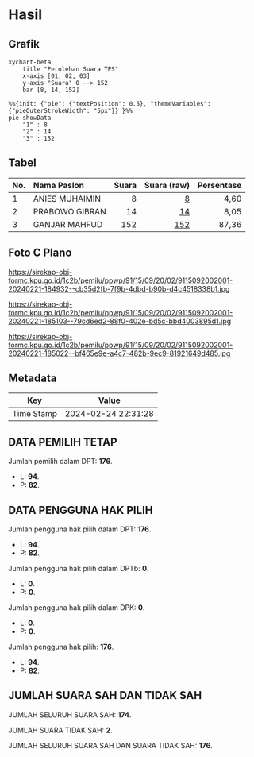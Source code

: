 # Hasil

## Grafik

```mermaid
xychart-beta
    title "Perolehan Suara TPS"
    x-axis [01, 02, 03]
    y-axis "Suara" 0 --> 152
    bar [8, 14, 152]
```

```mermaid
%%{init: {"pie": {"textPosition": 0.5}, "themeVariables": {"pieOuterStrokeWidth": "5px"}} }%%
pie showData
    "1" : 8
    "2" : 14
    "3" : 152
```

## Tabel

| No. | Nama Paslon    | Suara | Suara (raw) | Persentase |
|:--- |:-------------- | -----:| -----------:| ----------:|
| 1   | ANIES MUHAIMIN | 8     | [8][p-1]    | 4,60       |
| 2   | PRABOWO GIBRAN | 14    | [14][p-2]   | 8,05       |
| 3   | GANJAR MAHFUD  | 152   | [152][p-3]  | 87,36      |


[p-1]: https://github.com/gigit-pemilu/pemilu-2024-91-papua/blob/main/pilpres/hitung-suara/sub/91-papua/sub/15-waropen/sub/09-inggerus/sub/2002-somiangga/sub/001-tps/sub/paslon-1.txt
[p-2]: https://github.com/gigit-pemilu/pemilu-2024-91-papua/blob/main/pilpres/hitung-suara/sub/91-papua/sub/15-waropen/sub/09-inggerus/sub/2002-somiangga/sub/001-tps/sub/paslon-2.txt
[p-3]: https://github.com/gigit-pemilu/pemilu-2024-91-papua/blob/main/pilpres/hitung-suara/sub/91-papua/sub/15-waropen/sub/09-inggerus/sub/2002-somiangga/sub/001-tps/sub/paslon-3.txt

## Foto C Plano

https://sirekap-obj-formc.kpu.go.id/1c2b/pemilu/ppwp/91/15/09/20/02/9115092002001-20240221-184932--cb35d2fb-7f9b-4dbd-b90b-d4c4518338b1.jpg

https://sirekap-obj-formc.kpu.go.id/1c2b/pemilu/ppwp/91/15/09/20/02/9115092002001-20240221-185103--79cd6ed2-88f0-402e-bd5c-bbd4003895d1.jpg

https://sirekap-obj-formc.kpu.go.id/1c2b/pemilu/ppwp/91/15/09/20/02/9115092002001-20240221-185022--bf465e9e-a4c7-482b-9ec9-81921649d485.jpg


## Metadata

| Key        | Value               |
| ---------- | ------------------- |
| Time Stamp | 2024-02-24 22:31:28 |


## DATA PEMILIH TETAP

Jumlah pemilih dalam DPT: **176**.
 * L: **94**.
 * P: **82**.

## DATA PENGGUNA HAK PILIH

Jumlah pengguna hak pilih dalam DPT: **176**.
 * L: **94**.
 * P: **82**.

Jumlah pengguna hak pilih dalam DPTb: **0**.
 * L: **0**.
 * P: **0**.

Jumlah pengguna hak pilih dalam DPK: **0**.
 * L: **0**.
 * P: **0**.

Jumlah pengguna hak pilih: **176**.
 * L: **94**.
 * P: **82**.

## JUMLAH SUARA SAH DAN TIDAK SAH

JUMLAH SELURUH SUARA SAH: **174**.

JUMLAH SUARA TIDAK SAH: **2**.

JUMLAH SELURUH SUARA SAH DAN SUARA TIDAK SAH: **176**.


